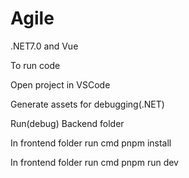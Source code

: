 # Agile

.NET7.0 and Vue

To run code

Open project in VSCode

Generate assets for debugging(.NET)

Run(debug) Backend folder

In frontend folder run cmd pnpm install

In frontend folder run cmd pnpm run dev
